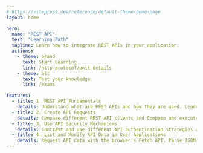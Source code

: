 ```yaml
---
# https://vitepress.dev/reference/default-theme-home-page
layout: home

hero:
  name: "REST API"
  text: "Learning Path"
  tagline: Learn how to integrate REST APIs in your application.
  actions:
    - theme: brand
      text: Start Learning
      link: /http-protocol/unit-details
    - theme: alt
      text: Test your knowledge
      link: /exams

features:
  - title: 1. REST API Fundamentals
    details: Understand what are REST APIs and how they are used. Learn how the HTTP protocol works.
  - title: 2. Create API Requests
    details: Compare different REST API clients and Compose and execute GET, POST, PUT and DELETE requests.
  - title: 3. Use API Security Mechanisms
    details: Contrast and use different API authentication strategies and understand CORS.
  - title: 4. List and Modify API Data in User Applications
    details: Request API data with the browser's Fetch API. Parse JSON data to display and edit API resources. Handle network and API errors gracefully.
---
```


